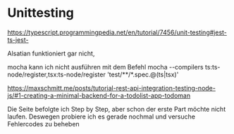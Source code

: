 # Unittesting

https://typescript.programmingpedia.net/en/tutorial/7456/unit-testing#jest-ts-jest-

Alsatian funktioniert gar nicht, 

mocha kann ich nicht ausführen mit dem Befehl 
mocha --compilers ts:ts-node/register,tsx:ts-node/register 'test/**/*.spec.@(ts|tsx)' 


https://maxschmitt.me/posts/tutorial-rest-api-integration-testing-node-js/#1-creating-a-minimal-backend-for-a-todolist-app-todoman

Die Seite befolgte ich Step by Step, aber schon der erste Part möchte nicht laufen. Deswegen probiere ich es gerade nochmal und versuche Fehlercodes zu beheben
